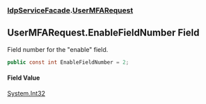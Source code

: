 ### [IdpServiceFacade](../index.md 'IdpServiceFacade').[UserMFARequest](index.md 'IdpServiceFacade\.UserMFARequest')

## UserMFARequest\.EnableFieldNumber Field

Field number for the "enable" field\.

```csharp
public const int EnableFieldNumber = 2;
```

#### Field Value
[System\.Int32](https://learn.microsoft.com/en-us/dotnet/api/system.int32 'System\.Int32')